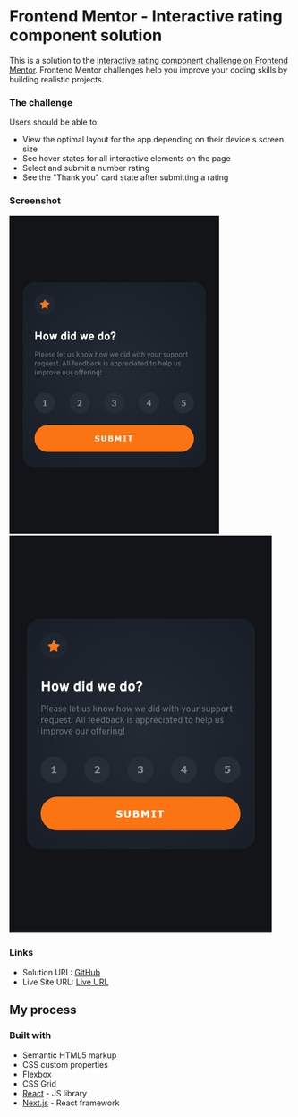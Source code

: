 # Frontend Mentor - Interactive rating component solution

This is a solution to the [Interactive rating component challenge on Frontend Mentor](https://www.frontendmentor.io/challenges/interactive-rating-component-koxpeBUmI). Frontend Mentor challenges help you improve your coding skills by building realistic projects. 

### The challenge

Users should be able to:

- View the optimal layout for the app depending on their device's screen size
- See hover states for all interactive elements on the page
- Select and submit a number rating
- See the "Thank you" card state after submitting a rating

### Screenshot

![large](./screenshots/large.png)
![mobile](./screenshots/mobile.png)


### Links

- Solution URL: [GitHub](https://github.com/lingal/interactive-rating-component-app.git)
- Live Site URL: [Live URL](https://venerable-custard-8f4b35.netlify.app/)

## My process

### Built with

- Semantic HTML5 markup
- CSS custom properties
- Flexbox
- CSS Grid
- [React](https://reactjs.org/) - JS library
- [Next.js](https://nextjs.org/) - React framework

